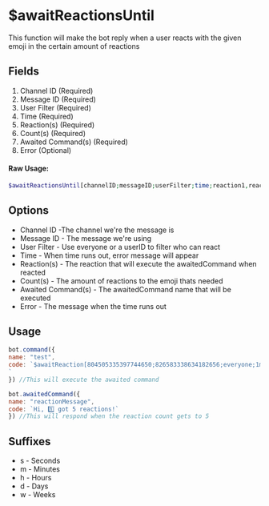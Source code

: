 # $awaitReactionsUntil

This function will make the bot reply when a user reacts with the given emoji in the certain amount of reactions

## Fields

1. Channel ID \(Required\)
2. Message ID \(Required\)
3. User Filter \(Required\)
4. Time \(Required\)
5. Reaction\(s\) \(Required\)
6. Count\(s\) \(Required\)
7. Awaited Command\(s\) \(Required\)
8. Error \(Optional\)

#### Raw Usage: 
```php
$awaitReactionsUntil[channelID;messageID;userFilter;time;reaction1,reaction2,...;count1;count2;...awaitedCommand1,awaitedCommand2,...;error message (optional)]
```

## Options

* Channel ID -The channel we're the message is
* Message ID - The message we're using
* User Filter - Use everyone or a userID to filter who can react
* Time - When time runs out, error message will appear
* Reaction\(s\) - The reaction that will execute the awaitedCommand when reacted
* Count\(s\) - The amount of reactions to the emoji thats needed
* Awaited Command\(s\) - The awaitedCommand name that will be executed
* Error - The message when the time runs out

## Usage

```javascript
bot.command({
name: "test",
code: `$awaitReaction[804505335397744650;826583338634182656;everyone;1m;1️⃣;5;reactionMessage;Command Timed out] !
`
}) //This will execute the awaited command 

bot.awaitedCommand({
name: "reactionMessage",
code: `Hi, 1️⃣ got 5 reactions!`
}) //This will respond when the reaction count gets to 5
```

## Suffixes

* s - Seconds
* m - Minutes
* h - Hours
* d - Days
* w - Weeks

